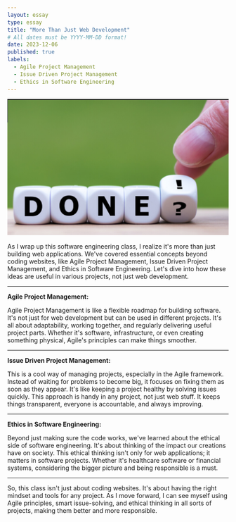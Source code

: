 ```yaml
---
layout: essay
type: essay
title: "More Than Just Web Development"
# All dates must be YYYY-MM-DD format!
date: 2023-12-06
published: true
labels:
  - Agile Project Management
  - Issue Driven Project Management
  - Ethics in Software Engineering
---
```


<img width="750px" class="rounded float-start pe-4" src="../img/done.png">



As I wrap up this software engineering class, I realize it's more than just building web applications. We've covered essential concepts beyond coding websites, like Agile Project Management,
 Issue Driven Project Management, and Ethics in Software Engineering. Let's dive into how these ideas are useful in various projects, not just web development.


---

**Agile Project Management:**

Agile Project Management is like a flexible roadmap for building software. It's not just for web development but can be used in different projects. It's all about adaptability, working together, and regularly delivering useful project parts.
Whether it's software, infrastructure, or even creating something physical, Agile's principles can make things smoother.

---

**Issue Driven Project Management:**

This is a cool way of managing projects, especially in the Agile framework. Instead of waiting for problems to become big, it focuses on fixing them as soon as they appear.
It's like keeping a project healthy by solving issues quickly. This approach is handy in any project, not just web stuff. It keeps things transparent, everyone is accountable, and always improving.

---

**Ethics in Software Engineering:**

Beyond just making sure the code works, we've learned about the ethical side of software engineering. It's about thinking of the impact our creations have on society.
This ethical thinking isn't only for web applications; it matters in software projects. Whether it's healthcare software or financial systems, considering the bigger picture and being responsible is a must.


---


So, this class isn't just about coding websites. It's about having the right mindset and tools for any project. As I move forward, I can see myself using Agile principles, smart issue-solving, and ethical thinking in all sorts of projects, making them better and more responsible.